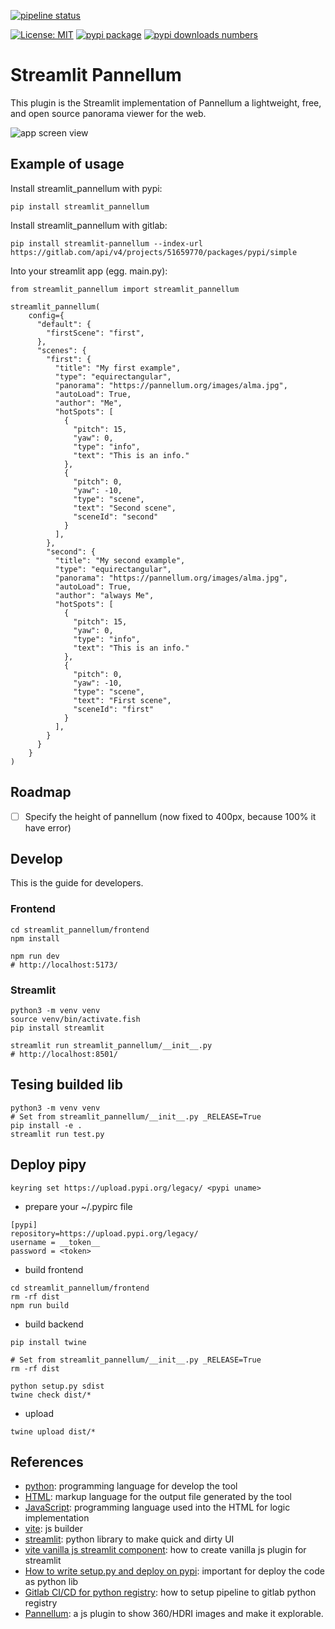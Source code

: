 [![pipeline status](https://gitlab.com/nicolalandro/streamlit-pannellum/badges/main/pipeline.svg)](https://gitlab.com/nicolalandro/streamlit-pannellum/-/commits/main) 

[![License: MIT](https://img.shields.io/badge/license-MIT-lightgray)](LICENSE) 
[![pypi package](https://img.shields.io/badge/pypi-streamlit_pannellum-blue)](https://pypi.org/project/streamlit_pannellum/)
[![pypi downloads numbers](https://img.shields.io/pypi/dm/streamlit_pannellum.svg)](https://pypistats.org/packages/streamlit_pannellum)

# Streamlit Pannellum
This plugin is the Streamlit implementation of Pannellum a lightweight, free, and open source panorama viewer for the web.

![app screen view](imgs/app.png)

## Example of usage
Install streamlit_pannellum with pypi:

```
pip install streamlit_pannellum
```

Install streamlit_pannellum with gitlab:

```
pip install streamlit-pannellum --index-url https://gitlab.com/api/v4/projects/51659770/packages/pypi/simple
```

Into your streamlit app (egg. main.py):

```
from streamlit_pannellum import streamlit_pannellum

streamlit_pannellum(
    config={
      "default": {
        "firstScene": "first",
      },
      "scenes": {
        "first": {
          "title": "My first example",
          "type": "equirectangular",
          "panorama": "https://pannellum.org/images/alma.jpg",
          "autoLoad": True,
          "author": "Me",
          "hotSpots": [
            {
              "pitch": 15,
              "yaw": 0,
              "type": "info",
              "text": "This is an info."
            },
            {
              "pitch": 0,
              "yaw": -10,
              "type": "scene",
              "text": "Second scene",
              "sceneId": "second"
            }
          ],
        },
        "second": {
          "title": "My second example",
          "type": "equirectangular",
          "panorama": "https://pannellum.org/images/alma.jpg",
          "autoLoad": True,
          "author": "always Me",
          "hotSpots": [
            {
              "pitch": 15,
              "yaw": 0,
              "type": "info",
              "text": "This is an info."
            },
            {
              "pitch": 0,
              "yaw": -10,
              "type": "scene",
              "text": "First scene",
              "sceneId": "first"
            }
          ],
        }
      }
    }
)
```

## Roadmap
* [ ] Specify the height of pannellum (now fixed to 400px, because 100% it have error)

## Develop
This is the guide for developers.

### Frontend
```
cd streamlit_pannellum/frontend
npm install

npm run dev
# http://localhost:5173/
```

### Streamlit
```
python3 -m venv venv
source venv/bin/activate.fish
pip install streamlit

streamlit run streamlit_pannellum/__init__.py
# http://localhost:8501/
```

## Tesing builded lib
```
python3 -m venv venv
# Set from streamlit_pannellum/__init__.py _RELEASE=True
pip install -e .
streamlit run test.py
```

## Deploy pipy
```
keyring set https://upload.pypi.org/legacy/ <pypi uname>
```

* prepare your ~/.pypirc file

```
[pypi]
repository=https://upload.pypi.org/legacy/
username = __token__
password = <token>
```

* build frontend

```
cd streamlit_pannellum/frontend
rm -rf dist
npm run build
```

* build backend

```
pip install twine

# Set from streamlit_pannellum/__init__.py _RELEASE=True
rm -rf dist

python setup.py sdist
twine check dist/*
```

* upload

```
twine upload dist/*
```


## References
* [python](https://www.python.org/): programming language for develop the tool
* [HTML](https://www.w3schools.com/html/): markup language for the output file generated by the tool
* [JavaScript](https://www.w3schools.com/js/): programming language used into the HTML for logic implementation 
* [vite](https://vitejs.dev/): js builder
* [streamlit](https://streamlit.io/): python library to make quick and dirty UI
* [vite vanilla js streamlit component](https://dev.to/aisone/streamlit-custom-components-vite-vanilla-js-40hl): how to create vanilla js plugin for streamlit
* [How to write setup.py and deploy on pypi](https://medium.com/@joel.barmettler/how-to-upload-your-python-package-to-pypi-65edc5fe9c56): important for deploy the code as python lib
* [Gitlab CI/CD for python registry](https://docs.gitlab.com/ee/user/packages/pypi_repository/): how to setup pipeline to gitlab python registry
* [Pannellum](https://pannellum.org/): a js plugin to show 360/HDRI images and make it explorable.


